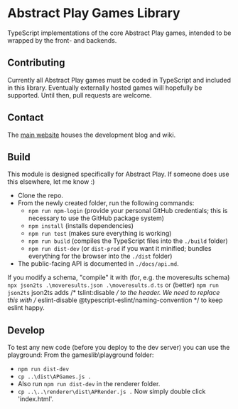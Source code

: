 # Abstract Play Games Library

TypeScript implementations of the core Abstract Play games, intended to be wrapped by the front- and backends.

## Contributing

Currently all Abstract Play games must be coded in TypeScript and included in this library. Eventually externally hosted games will hopefully be supported. Until then, pull requests are welcome.

## Contact

The [main website](https://www.abstractplay.com) houses the development blog and wiki.

## Build

This module is designed specifically for Abstract Play. If someone does use this elsewhere, let me know :)

- Clone the repo.
- From the newly created folder, run the following commands:
  - `npm run npm-login` (provide your personal GitHub credentials; this is necessary to use the GitHub package system)
  - `npm install` (installs dependencies)
  - `npm run test` (makes sure everything is working)
  - `npm run build` (compiles the TypeScript files into the `./build` folder)
  - `npm run dist-dev` (or `dist-prod` if you want it minified; bundles everything for the browser into the `./dist` folder)
- The public-facing API is documented in `./docs/api.md`.

If you modify a schema, "compile" it with (for, e.g. the moveresults schema)
  `npx json2ts .\moveresults.json .\moveresults.d.ts`
or (better)
  `npm run json2ts`
json2ts adds
  /* tslint:disable */
to the header. We need to replace this with
  /* eslint-disable @typescript-eslint/naming-convention */
to keep eslint happy.

## Develop

To test any new code (before you deploy to the dev server) you can use the playground:
From the gameslib\playground folder:
- `npm run dist-dev`
- `cp ..\dist\APGames.js .`
- Also run `npm run dist-dev` in the renderer folder.
- `cp ..\..\renderer\dist\APRender.js .`
Now simply double click 'index.html'.
